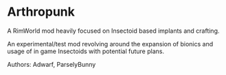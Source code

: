 # Arthropunk
A RimWorld mod heavily focused on Insectoid based implants and crafting.

An experimental/test mod revolving around the expansion of bionics and usage of in game Insectoids with potential future plans.

Authors: Adwarf, ParselyBunny